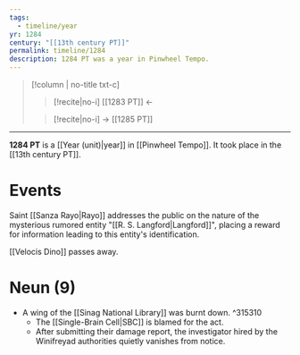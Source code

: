 ```yaml
---
tags:
  - timeline/year
yr: 1284
century: "[[13th century PT]]"
permalink: timeline/1284
description: 1284 PT was a year in Pinwheel Tempo.
---
```

>[!column | no-title txt-c]
>>[!recite|no-i] [[1283 PT]] ←
>
>> [!recite|no-i] → [[1285 PT]]

---
**1284 PT** is a [[Year (unit)|year]] in [[Pinwheel Tempo]]. It took place in the [[13th century PT]]. 

# Events
Saint [[Sanza Rayo|Rayo]] addresses the public on the nature of the mysterious rumored entity "[[R. S. Langford|Langford]]", placing a reward for information leading to this entity's identification.

[[Velocis Dino]] passes away.

# Neun (9)

* A wing of the [[Sinag National Library]] was burnt down. ^315310
	* The [[Single-Brain Cell|SBC]] is blamed for the act. 
	* After submitting their damage report, the investigator hired by the Winifreyad authorities quietly vanishes from notice.